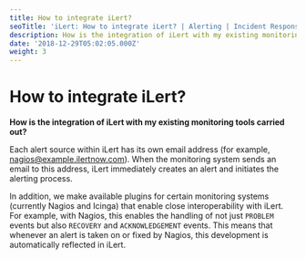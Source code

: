 ```yaml
---
title: How to integrate iLert?
seoTitle: 'iLert: How to integrate iLert? | Alerting | Incident Response | Uptime'
description: How is the integration of iLert with my existing monitoring tools carried out?
date: '2018-12-29T05:02:05.000Z'
weight: 3
---
```


# How to integrate iLert?

**How is the integration of iLert with my existing monitoring tools carried out?**

Each alert source within iLert has its own email address \(for example, [nagios@example.ilertnow.com](mailto:nagios@example.ilertnow.com)\). When the monitoring system sends an email to this address, iLert immediately creates an alert and initiates the alerting process.

In addition, we make available plugins for certain monitoring systems \(currently Nagios and Icinga\) that enable close interoperability with iLert. For example, with Nagios, this enables the handling of not just `PROBLEM` events but also `RECOVERY` and `ACKNOWLEDGEMENT` events. This means that whenever an alert is taken on or fixed by Nagios, this development is automatically reflected in iLert.

